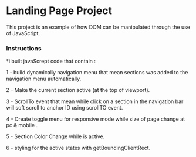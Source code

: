 # Landing Page Project
This project is an example of how DOM can be manipulated through the use of JavaScript.


### Instructions
*i built javaScrept code that contain : 

1 - build dynamically navigation menu that mean sections was added to the navigation menu automatically. 

2 - Make the current section active  (at the top of viewport).

3 - ScrollTo event that mean while click on a section in the navigation bar will soft scroll to anchor ID using scrollTO event. 

4 - Create toggle menu for responsive mode while size of page change at pc & mobile .

5 - Section Color Change while is active.

6 - styling for the active states with getBoundingClientRect.